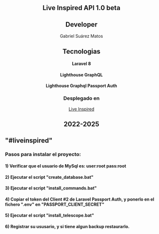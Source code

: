 <div align="center">

## Live Inspired API 1.0 beta

## Developer

Gabriel Suárez Matos

## Tecnologias

#### Laravel 8

#### Lighthouse GraphQL

#### Lighthouse Graphql Passport Auth

### Desplegado en

<a href="http://liveinspired.home/">
Live Inspired </a>

## 2022-2025

</div>

## "#liveinspired"

### Pasos para instalar el proyecto:
#### 1) Verificar que el usuario de MySql es: user:root pass:root
#### 2) Ejecutar el script "create_database.bat"
#### 3) Ejecutar el script "install_commands.bat"
#### 4) Copiar el token del Client #2 de Laravel Passport Auth, y ponerlo en el fichero ".env" en "PASSPORT_CLIENT_SECRET"
#### 5) Ejecutar el script "install_telescope.bat"
#### 6) Registrar su ususario, y si tiene algun backup restaurarlo. 
